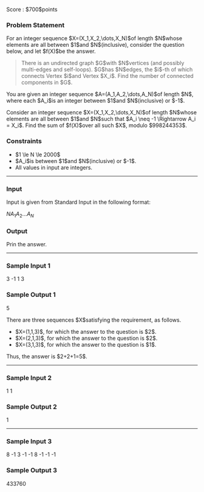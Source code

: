 
<div>

<span>

<span>

<p>
Score : $700$points
</p>

<div>

<section>

### **Problem Statement**

<p>
For an integer sequence $X=(X_1,X_2,\dots,X_N)$of length $N$whose elements are all between $1$and $N$(inclusive), consider the question below, and let $f(X)$be the answer.
</p>

<blockquote>
There is an undirected graph $G$with $N$vertices (and possibly multi-edges and self-loops). $G$has $N$edges, the $i$-th of which connects Vertex $i$and Vertex $X_i$. Find the number of connected components in $G$.

</blockquote>

<p>
You are given an integer sequence $A=(A_1,A_2,\dots,A_N)$of length $N$, where each $A_i$is an integer between $1$and $N$(inclusive) or $-1$.
</p>

<p>
Consider an integer sequence $X=(X_1,X_2,\dots,X_N)$of length $N$whose elements are all between $1$and $N$such that $A_i \neq -1 \Rightarrow A_i = X_i$. Find the sum of $f(X)$over all such $X$, modulo $998244353$.
</p>

</section>

</div>

<div>

<section>

### **Constraints**

<ul>

<li>
$1 \le N \le 2000$
</li>

<li>
$A_i$is between $1$and $N$(inclusive) or $-1$.
</li>

<li>
All values in input are integers.
</li>

</ul>

</section>

</div>

---

<div>

<div>

<section>

### **Input**

<p>
Input is given from Standard Input in the following format:
</p>

<div>

$N$$A_1$$A_2$$\dots$$A_N$
</div>

</section>

</div>

<div>

<section>

### **Output**

<p>
Prin the answer.
</p>

</section>

</div>

</div>

---

<div>

<section>

### **Sample Input 1**

<div>

3
-1 1 3

</div>

</section>

</div>

<div>

<section>

### **Sample Output 1**

<div>

5

</div>

<p>
There are three sequences $X$satisfying the requirement, as follows.
</p>

<ul>

<li>
$X=(1,1,3)$, for which the answer to the question is $2$.
</li>

<li>
$X=(2,1,3)$, for which the answer to the question is $2$.
</li>

<li>
$X=(3,1,3)$, for which the answer to the question is $1$.
</li>

</ul>

<p>
Thus, the answer is $2+2+1=5$.
</p>

</section>

</div>

---

<div>

<section>

### **Sample Input 2**

<div>

1
1

</div>

</section>

</div>

<div>

<section>

### **Sample Output 2**

<div>

1

</div>

</section>

</div>

---

<div>

<section>

### **Sample Input 3**

<div>

8
-1 3 -1 -1 8 -1 -1 -1

</div>

</section>

</div>

<div>

<section>

### **Sample Output 3**

<div>

433760

</div>

</section>

</div>

</span>

</span>

</div>
